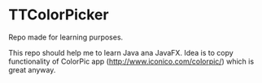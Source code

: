 # TTColorPicker
Repo made for learning purposes.

This repo should help me to learn Java ana JavaFX.
Idea is to copy functionality of ColorPic app (http://www.iconico.com/colorpic/) which is great anyway.
